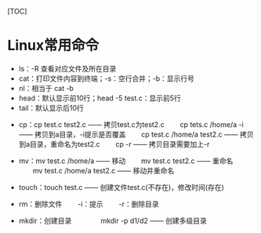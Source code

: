 [TOC]

# Linux常用命令
* ls：-R 查看对应文件及所在目录
* cat：打印文件内容到终端；-s：空行合并；-b：显示行号
* nl：相当于 cat -b
* head：默认显示前10行；head -5 test.c：显示前5行
* tail：默认显示后10行

- cp：cp test.c test2.c —— 拷贝test.c为test2.c
　　cp tets.c /home/a -i —— 拷贝到a目录，-i提示是否覆盖
　　cp test.c /home/a test2.c —— 拷贝到a目录，重命名为test2.c
　　cp -r —— 拷贝目录需要加上-r

* mv：mv test.c /home/a —— 移动
　　mv test.c test2.c —— 重命名
　　mv test.c /home/a test2.c —— 移动并重命名

- touch：touch test.c —— 创建文件test.c(不存在)，修改时间(存在)

* rm：删除文件
　　-i：提示
　　-r：删除目录

- mkdir：创建目录
　　　　mkdir -p d1/d2 —— 创建多级目录